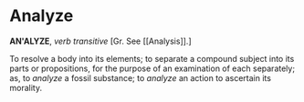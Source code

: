 # Analyze

**AN'ALYZE**, _verb transitive_ \[Gr. See [[Analysis]].\]

To resolve a body into its elements; to separate a compound subject into its parts or propositions, for the purpose of an examination of each separately; as, to _analyze_ a fossil substance; to _analyze_ an action to ascertain its morality.